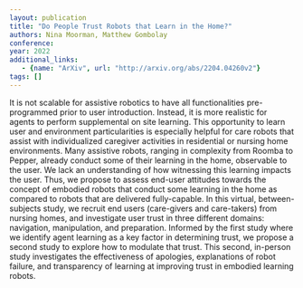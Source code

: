 ```yaml
---
layout: publication
title: "Do People Trust Robots that Learn in the Home?"
authors: Nina Moorman, Matthew Gombolay
conference: 
year: 2022
additional_links: 
   - {name: "ArXiv", url: "http://arxiv.org/abs/2204.04260v2"}
tags: []
---
```

It is not scalable for assistive robotics to have all functionalities
pre-programmed prior to user introduction. Instead, it is more realistic for
agents to perform supplemental on site learning. This opportunity to learn user
and environment particularities is especially helpful for care robots that
assist with individualized caregiver activities in residential or nursing home
environments. Many assistive robots, ranging in complexity from Roomba to
Pepper, already conduct some of their learning in the home, observable to the
user. We lack an understanding of how witnessing this learning impacts the
user. Thus, we propose to assess end-user attitudes towards the concept of
embodied robots that conduct some learning in the home as compared to robots
that are delivered fully-capable. In this virtual, between-subjects study, we
recruit end users (care-givers and care-takers) from nursing homes, and
investigate user trust in three different domains: navigation, manipulation,
and preparation. Informed by the first study where we identify agent learning
as a key factor in determining trust, we propose a second study to explore how
to modulate that trust. This second, in-person study investigates the
effectiveness of apologies, explanations of robot failure, and transparency of
learning at improving trust in embodied learning robots.